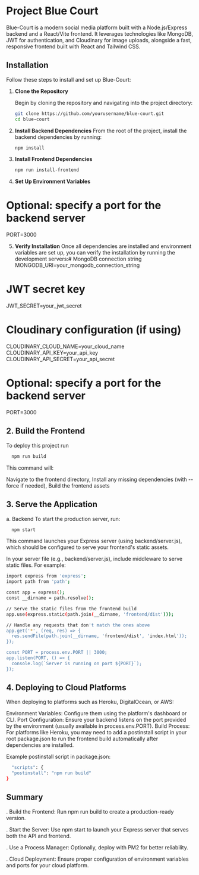 
# Project Blue Court

Blue-Court is a modern social media platform built with a Node.js/Express backend and a React/Vite frontend. It leverages technologies like MongoDB, JWT for authentication, and Cloudinary for image uploads, alongside a fast, responsive frontend built with React and Tailwind CSS.

## Installation

Follow these steps to install and set up Blue-Court:

1. **Clone the Repository**

   Begin by cloning the repository and navigating into the project directory:

   ```bash
   git clone https://github.com/yourusername/blue-court.git
   cd blue-court
    ```
2. **Install Backend Dependencies**
From the root of the project, install the backend dependencies by running:

    ```bash
    npm install
    ```
3. **Install Frontend Dependencies**
    ```bash
    npm run install-frontend
    ```
4. **Set Up Environment Variables**
   

# Optional: specify a port for the backend server
PORT=3000

5. **Verify Installation**
Once all dependencies are installed and environment variables are set up, you can verify the installation by running the development servers:# MongoDB connection string
MONGODB_URI=your_mongodb_connection_string

# JWT secret key
JWT_SECRET=your_jwt_secret

# Cloudinary configuration (if using)
CLOUDINARY_CLOUD_NAME=your_cloud_name
CLOUDINARY_API_KEY=your_api_key
CLOUDINARY_API_SECRET=your_api_secret

# Optional: specify a port for the backend server
PORT=3000

## 2. Build the Frontend

To deploy this project run

```bash
  npm run build
```
This command will:

Navigate to the frontend directory,
Install any missing dependencies (with --force if needed),
Build the frontend assets

## 3. Serve the Application
a. Backend
To start the production server, run:
```bash
  npm start
```
This command launches your Express server (using backend/server.js), which should be configured to serve your frontend's static assets.

In your server file (e.g., backend/server.js), include middleware to serve static files. For example:
```bash
import express from 'express';
import path from 'path';

const app = express();
const __dirname = path.resolve();

// Serve the static files from the frontend build
app.use(express.static(path.join(__dirname, 'frontend/dist')));

// Handle any requests that don't match the ones above
app.get('*', (req, res) => {
  res.sendFile(path.join(__dirname, 'frontend/dist', 'index.html'));
});

const PORT = process.env.PORT || 3000;
app.listen(PORT, () => {
  console.log(`Server is running on port ${PORT}`);
});
```
## 4. Deploying to Cloud Platforms
When deploying to platforms such as Heroku, DigitalOcean, or AWS:

Environment Variables: Configure them using the platform's dashboard or CLI.
Port Configuration: Ensure your backend listens on the port provided by the environment (usually available in process.env.PORT).
Build Process: For platforms like Heroku, you may need to add a postinstall script in your root package.json to run the frontend build automatically after dependencies are installed.

Example postinstall script in package.json:
```bash
  "scripts": {
  "postinstall": "npm run build"
}
```
## Summary
. Build the Frontend: Run npm run build to create a production-ready version.

. Start the Server: Use npm start to launch your Express server that serves both the API and frontend.

. Use a Process Manager: Optionally, deploy with PM2 for better reliability.

. Cloud Deployment: Ensure proper configuration of environment variables and ports for your cloud platform.
